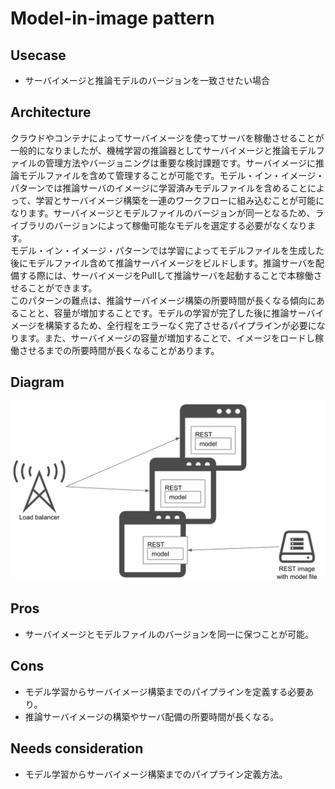 # Model-in-image pattern

## Usecase
- サーバイメージと推論モデルのバージョンを一致させたい場合

## Architecture
クラウドやコンテナによってサーバイメージを使ってサーバを稼働させることが一般的になりましたが、機械学習の推論器としてサーバイメージと推論モデルファイルの管理方法やバージョニングは重要な検討課題です。サーバイメージに推論モデルファイルを含めて管理することが可能です。モデル・イン・イメージ・パターンでは推論サーバのイメージに学習済みモデルファイルを含めることによって、学習とサーバイメージ構築を一連のワークフローに組み込むことが可能になります。サーバイメージとモデルファイルのバージョンが同一となるため、ライブラリのバージョンによって稼働可能なモデルを選定する必要がなくなります。<br>
モデル・イン・イメージ・パターンでは学習によってモデルファイルを生成した後にモデルファイル含めて推論サーバイメージをビルドします。推論サーバを配備する際には、サーバイメージをPullして推論サーバを起動することで本稼働させることができます。<br>
このパターンの難点は、推論サーバイメージ構築の所要時間が長くなる傾向にあることと、容量が増加することです。モデルの学習が完了した後に推論サーバイメージを構築するため、全行程をエラーなく完了させるパイプラインが必要になります。また、サーバイメージの容量が増加することで、イメージをロードし稼働させるまでの所要時間が長くなることがあります。

## Diagram
![diagram](diagram.png)


## Pros
- サーバイメージとモデルファイルのバージョンを同一に保つことが可能。

## Cons
- モデル学習からサーバイメージ構築までのパイプラインを定義する必要あり。
- 推論サーバイメージの構築やサーバ配備の所要時間が長くなる。

## Needs consideration
- モデル学習からサーバイメージ構築までのパイプライン定義方法。
